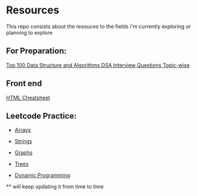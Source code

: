 # Resources
This repo consists about the resouces to the fields i'm currently exploring or planning to explore

## For Preparation:
[Top 100 Data Structure and Algorithms DSA Interview Questions Topic-wise](https://www.geeksforgeeks.org/top-100-data-structure-and-algorithms-dsa-interview-questions-topic-wise/)

## Front end
[HTML Cheatsheet](https://www.geeksforgeeks.org/html-cheat-sheet/)

## Leetcode Practice:
- [Arrays](https://leetcode.com/problem-list/a6kvh7a2/)

- [Strings](https://leetcode.com/problem-list/a6kva8yd/)

- [Graphs](https://leetcode.com/problem-list/a6kwrtld/)

- [Trees](https://leetcode.com/problem-list/a6kwoqis/)

- [Dynamic Programming](https://leetcode.com/problem-list/a6kwegtr/)


** will keep updating it from time to time
